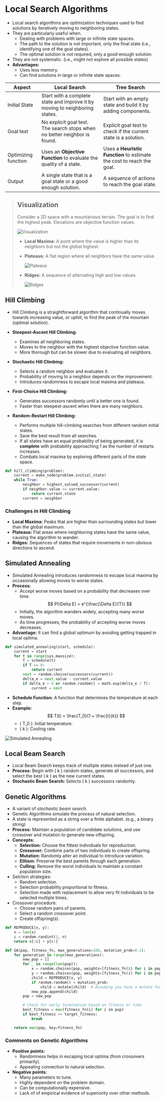 # Local Search Algorithms

- Local search algorithms are optimization techniques used to find solutions by iteratively moving to neighboring states.
- They are particularly useful when.
  - Dealing with problems with large or infinite state spaces.
  - The path to the solution is not important, only the final state (i.e., identifying one of the goal states).
  - The optimal solution is not required, only a good enough solution.
- They are not systematic. (i.e., might not explore all possible states)
- **Advantages:**
  - Uses less memory.
  - Can find solutions in large or infinite state spaces.

| Aspect              | Local Search                                                                | Tree Search                                                           |
| ------------------- | --------------------------------------------------------------------------- | --------------------------------------------------------------------- |
| Initial State       | Start with a complete state and improve it by moving to neighboring states. | Start with an empty state and build it by adding components.          |
| Goal test           | No explicit goal test. The search stops when no better neighbor is found.   | Explicit goal test to check if the current state is a solution.       |
| Optimizing function | Uses an **Objective Function** to evaluate the quality of a state.          | Uses a **Heuristic Function** to estimate the cost to reach the goal. |
| Output              | A single state that is a goal state or a good enough solution.              | A sequence of actions to reach the goal state.                        |

> ## Visualization
>
> Consider a 2D space with a mountainous terrain. The goal is to find the highest peak.
> Elevations are objective function values.
>
> ![Visualization](image-1.png)
>
> - **Local Maxima:** A point where the value is higher than its neighbors but not the global highest.
> - **Plateaus:** A flat region where all neighbors have the same value.
>
>   ![Plateaus](image-3.png)
>
> - **Ridges:** A sequence of alternating high and low values.
>
>   ![Ridges](image-2.png)

## Hill Climbing

- Hill Climbing is a straightforward algorithm that continually moves towards increasing value, or uphill, to find the peak of the mountain (optimal solution).

- **Steepest-Ascent Hill Climbing:**

  - Examines all neighboring states.
  - Moves to the neighbor with the highest objective function value.
  - More thorough but can be slower due to evaluating all neighbors.

- **Stochastic Hill Climbing:**

  - Selects a random neighbor and evaluates it.
  - Probability of moving to a neighbor depends on the improvement.
  - Introduces randomness to escape local maxima and plateaus.

- **First-Choice Hill Climbing:**

  - Generates successors randomly until a better one is found.
  - Faster than steepest-ascent when there are many neighbors.

- **Random-Restart Hill Climbing:**
  - Performs multiple hill-climbing searches from different random initial states.
  - Save the best result from all searches.
  - If all states have an equal probability of being generated, it is **complete** with probability approaching 1 as the number of restarts increases.
  - Combats local maxima by exploring different parts of the state space.

```python
def hill_climbing(problem):
    current = make_node(problem.initial_state)
    while True:
        neighbor = highest_valued_successor(current)
        if neighbor.value <= current.value:
            return current.state
        current = neighbor
```

### Challenges in Hill Climbing

- **Local Maxima:** Peaks that are higher than surrounding states but lower than the global maximum.
- **Plateaus:** Flat areas where neighboring states have the same value, causing the algorithm to wander.
- **Ridges:** Sequences of states that require movements in non-obvious directions to ascend.

## Simulated Annealing

- Simulated Annealing introduces randomness to escape local maxima by occasionally allowing moves to worse states.
- **Process:**
  - Accept worse moves based on a probability that decreases over time. $$ P(\Delta E) = e^{\frac{\Delta E}{T}} $$
  - Initially, the algorithm wanders widely, accepting many worse moves.
  - As time progresses, the probability of accepting worse moves decreases.
- **Advantage:** It can find a global optimum by avoiding getting trapped in local optima.

```python
def simulated_annealing(start, schedule):
    current = start
    for t in range(sys.maxsize):
        T = schedule(t)
        if T == 0:
            return current
        next = random.choice(successors(current))
        delta_e = next.value - current.value
        if delta_e > 0 or random.random() < math.exp(delta_e / T):
            current = next
```

- **Schedule Function:** A function that determines the temperature at each step.
- **Example:** $$ T(t) = \frac{T_0}{1 + \frac{t}{k}} $$
  - \( T_0 \): Initial temperature.
  - \( k \): Cooling rate.

![Simulated Annealing](images/Hill_Climbing_with_Simulated_Annealing.gif)

## Local Beam Search

- Local Beam Search keeps track of multiple states instead of just one.
- **Process:** Begin with \( k \) random states, generate all successors, and select the best \( k \) as the new current states.
- **Stochastic Beam Search:** Selects \( k \) successors randomly.

## Genetic Algorithms

- A variant of _stochastic beam search_.
- Genetic Algorithms simulate the process of natural selection.
- A state is represented as a string over a finite alphabet. (e.g., a binary string)
- **Process:** Maintain a population of candidate solutions, and use crossover and mutation to generate new offspring.
- **Concepts:**
  - **Selection:** Choose the fittest individuals for reproduction.
  - **Crossover:** Combine parts of two individuals to create offspring.
  - **Mutation:** Randomly alter an individual to introduce variation.
  - **Elitism:** Preserve the best parents through each generation.
  - **Culling:** Remove the worst individuals to maintain a constant population size.
- Selction strategies:
  - Random selection.
  - Selection probability proportional to fitness.
  - Selection made with replacement to allow very fit individuals to be selected multiple times.
- Crossover procedure:
  - Choose random pairs of parents.
  - Select a random crossover point.
  - Create offspring(s).

```python
def REPRODUCE(x, y):
    n = len(x)
    c = random.randint(1, n)
    return x[:c] + y[c:]

def GA(pop, fitness_fn, max_generations=100, mutation_prob=0.1):
    for generation in range(max_generations):
        new_pop = []
        for _ in range(len(pop)):
            x = random.choices(pop, weights=[fitness_fn(i) for i in pop])[0]
            y = random.choices(pop, weights=[fitness_fn(i) for i in pop])[0]
            child = REPRODUCE(x, y)
            if random.random() < mutation_prob:
                child = mutate(child)  # Assuming you have a mutate function defined
            new_pop.append(child)
        pop = new_pop

        # Check for early termination based on fitness or time
        best_fitness = max(fitness_fn(i) for i in pop)
        if best_fitness >= target_fitness:
            break

    return max(pop, key=fitness_fn)
```

### Comments on Genetic Algorithms

- **Positive points:**
  - Randomness helps in escaping local optima (from crossovers primarily).
  - Appealing connection to natural selection.
- **Negative points:**
  - Many parameters to tune.
  - Highly dependent on the problem domain.
  - Can be computationally expensive.
  - Lack of of empirical evidence of superiority over other methods.
